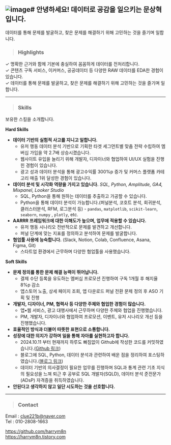 ![image](https://github.com/user-attachments/assets/ab614e1f-8c8f-4d1a-bbb6-aea43acd8f5b)# 안녕하세요! 데이터로 공감을 일으키는 문상혁입니다.
---
데이터를 통해 문제를 발굴하고,
찾은 문제를 해결하기 위해 고민하는 것을 즐기며 일합니다.

> ### **Highlights**

✓ 명확한 근거와 함께 기본에 충실하여 꼼꼼하게 데이터를 전처리합니다.\
✓ 콘텐츠 구독 서비스, 이커머스, 공공데이터 등 다양한 RAW 데이터를 EDA한 경험이 있습니다.\
✓ 데이터를 통해 문제를 발굴하고, 찾은 문제를 해결하기 위해 고민하는 것을 즐기며 일합니다. 

---

> ### Skills
보유한 스킬을 소개합니다.

**Hard Skills**

- **데이터 기반의 실험적 사고를 지니고 일합니다.**
    - 유저 행동 데이터 분석 기반으로 기획한 타겟 세그먼트별 맞춤 전략 수립하여 멤버십 가입을 약 2.7배 상승시켰습니다.
    - 웹사이트 유입을 늘리기 위해 개발자, 디자이너와 협업하여 UI/UX 실험을 진행힌 경험이 있습니다.
    - 광고 성과 데이터 분석을 통해 광고수익률 300%p 증가 및 커머스 플랫폼 카테고리 매출 1위 달성한 경험이 있습니다.
- **데이터 분석 및 시각화 역량을 가지고 있습니다.**
    *SQL, Python, Amplitude, GA4, Mixpanel, Looker Studio*
    - SQL, Python을 통해 원하는 데이터를 추출하고 가공할 수 있습니다.
    - Python을 통해 데이터 분석이 가능합니다.(퍼널분석, 코호트 분석, 회귀분석, 클러스터분석, RFM, 로그분석 등) - `pandas`, `matplotlib`, `scikit-learn`, `seaborn`, `numpy` , `plotly`, etc.
- **AARRR 프레임워크에 대한 이해도가 높으며, 업무에 적용할 수 있습니다.**
    - 유저 행동 시나리오 전반적으로 문제를 발견하고 개선합니다.
    - 퍼널 단계에 맞는 지표를 정의하고 분석하여 문제를 발굴합니다.
- **협업툴 사용에 능숙합니다.** (Slack, Notion, Colab, Confluence, Asana, Figma, Git)
    - 스타트업 환경에서 근무하며 다양한 협업툴을 사용했습니다.

**Soft Skills**

- **문제 정의를 통한 문제 해결 능력이 뛰어납니다.**
    - 결제 수단 등록을 유도하는 멤버십 프로모션 진행하여 구독 1개월 후 해지율 8%p 감소
    - 앱스토어 노출, 상세 페이지 조회, 앱 다운로드 퍼널 전환 문제 정의 후 ASO 기획 및 진행
- **개발자, 디자이너, PM, 협력사 등 다양한 주체와 협업한 경험이 많습니다.**
    - 앱•웹 서비스, 광고 대행사에서 근무하며 다양한 주체와 협업을 진행했습니다.
    - PM, 개발자, 디자이너와 협업하여 프로모션, 이벤트, 유저 시나리오 개선 등을 진행했습니다.
- **효율적인 방식과 더불어 따뜻한 표현으로 소통합니다.**
- **성장에 대한 의지가 강하며 일을 통해 자아를 실현하고자 합니다.**
    - 2024.10.11 부터 현재까지 하루도 빠짐없이 Github에 작성한 코드를 커밋하였습니다.([Github 링크](https://github.com/harrym8n))
    - 블로그에 SQL, Python, 데이터 분석과 관련하여 배운 점을 정리하여 포스팅하였습니다.([블로그 링크](https://harrym8n.tistory.com/))
    - 데이터 기반의 의사결정이 필요한 업무를 진행하며 SQL과 통계 관련 기초 지식의 필요성을 느껴 퇴근 후 공부로 SQL 개발자(SQLD), 데이터 분석 준전문가(ADsP) 자격증을 취득하였습니다.
- **안된다고 생각하지 않고 일단 시도하는 것을 선호합니다.**

---

> ### **Contact**
Email : clue221b@naver.com\
Tel : 010-2808-1663

https://github.com/harrym8n \
https://harrym8n.tistory.com
